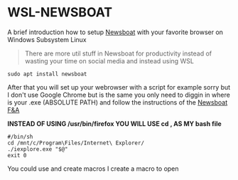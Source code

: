 # WSL-NEWSBOAT
A brief introduction how to setup [Newsboat](https://newsboat.org/) with your favorite browser  on Windows Subsystem Linux 
> There are more util stuff in Newsboat for productivity instead of wasting your time on social media and instead using WSL
```
sudo apt install newsboat
```
After that you will set up  your webrowser with a script for example sorry but I don't use Google Chrome but is the same
you only need to diggin in where is your .exe (ABSOLUTE PATH)  and follow the instructions of the [Newsboat F&A](https://newsboat.org/releases/2.22/docs/faq.html) 

**INSTEAD OF USING /usr/bin/firefox  YOU WILL USE cd , AS MY bash file**
```
#/bin/sh
cd /mnt/c/Program\Files/Internet\ Explorer/
./iexplore.exe "$@"
exit 0
```
You could use and create macros I create a macro to open 

